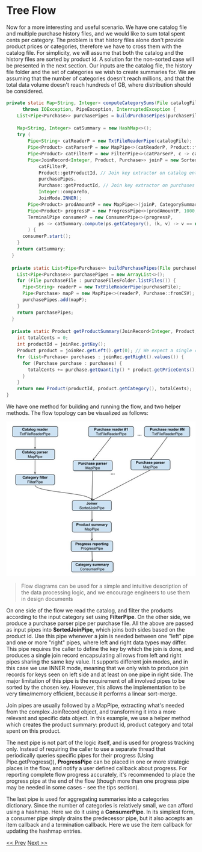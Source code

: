 # Tree Flow
Now for a more interesting and useful scenario. We have one catalog file and multiple purchase history files, and we would like to sum total spent cents per category. The problem is that history files alone don't provide product prices or categories, therefore we have to cross them with the catalog file.
For simplicity, we will assume that both the catalog and the history files are sorted by product id. A solution for the non-sorted case will be presented in the next section.
Our inputs are the catalog file, the history file folder and the set of categories we wish to create summaries for. We are assuming that the number of categories doesn't reach millions, and that the total data volume doesn't reach hundreds of GB, where distribution should be considered.

```java
private static Map<String, Integer> computeCategorySums(File catalogFile, File purchaseFilesFolder, Set<String> categories) 
      throws IOException, PipeException, InterruptedException {
    List<Pipe<Purchase>> purchasePipes = buildPurchasePipes(purchaseFilesFolder);
    
    Map<String, Integer> catSummary = new HashMap<>();
    try (
        Pipe<String> catReaderP = new TxtFileReaderPipe(catalogFile);
        Pipe<Product> catParserP = new MapPipe<>(catReaderP, Product::fromCSV);
        Pipe<Product> catFilterP = new FilterPipe<>(catParserP, c -> categories.contains(c.getCategory()));
        Pipe<JoinRecord<Integer, Product, Purchase>> joinP = new SortedJoinPipe<>(
            catFilterP, 
            Product::getProductId, // Join key extractor on catalog entries
            purchasePipes, 
            Purchase::getProductId, // Join key extractor on purchases
            Integer::compareTo, 
            JoinMode.INNER);
        Pipe<Product> prodAmountP = new MapPipe<>(joinP, CategorySummaryPipeline::getProductSummary); 
        Pipe<Product> progressP = new ProgressPipe<>(prodAmountP, 1000, pct -> System.out.println("Progress: " + pct));
        TerminalPipe consumerP = new ConsumerPipe<>(progressP, 
            ps -> catSummary.compute(ps.getCategory(), (k, v) -> v == null ? ps.getPriceCents() : v + ps.getPriceCents()));
        ) {
      consumerP.start();
    }
    return catSummary;
  }

  private static List<Pipe<Purchase>> buildPurchasePipes(File purchaseFilesFolder) {
    List<Pipe<Purchase>> purchasePipes = new ArrayList<>();
    for (File purchaseFile : purchaseFilesFolder.listFiles()) {
      Pipe<String> readerP = new TxtFileReaderPipe(purchaseFile);
      Pipe<Purchase> mapP = new MapPipe<>(readerP, Purchase::fromCSV);
      purchasePipes.add(mapP);
    }
    return purchasePipes;
  }
  
  private static Product getProductSummary(JoinRecord<Integer, Product, Purchase> joinRec) {
    int totalCents = 0;
    int productId = joinRec.getKey();
    Product product = joinRec.getLeft().get(0); // We expect a single catalog entry match in the join
    for (List<Purchase> purchases : joinRec.getRight().values()) {
      for (Purchase purchase : purchases) {
        totalCents += purchase.getQuantity() * product.getPriceCents();
      }
    }
    return new Product(productId, product.getCategory(), totalCents);
}
```

We have one method for building and running the flow, and two helper methods. The flow topology can be visualized as follows:

![Tree flow example](images/tree.jpg "Tree flow example")

> Flow diagrams can be used for a simple and intuitive description of the data processing logic, and we encourage engineers to use them in design documents

On one side of the flow we read the catalog, and filter the products according to the input category set using **FilterPipe**. On the other side, we produce a purchase parser pipe per purchase file. All the above are passed as input pipes into **SortedJoinPipe**, which joins both sides based on the product id. Use this pipe whenever a join is needed between one "left" pipe and one or more "right" pipes, where left and right data types may differ. This pipe requires the caller to define the key by which the join is done, and produces a single join record encapsulating all rows from left and right pipes sharing the same key value. It supports different join modes, and in this case we use INNER mode, meaning that we only wish to produce join records for keys seen on left side and at least on one pipe in right side. The major limitation of this pipe is the requirement of all involved pipes to be sorted by the chosen key. However, this allows the implementation to be very time/memory efficient, because it performs a linear sort-merge.

Join pipes are usually followed by a MapPipe, extracting what's needed from the complex JoinRecord object, and transforming it into a more relevant and specific data object. In this example, we use a helper method which creates the product summary: product id, product category and total spent on this product.

The next pipe is not part of the logic itself, and is used for progress tracking only. Instead of requiring the caller to use a separate thread that periodically queries specific pipes for their progress (Using Pipe.getProgress()), **ProgressPipe** can be placed in one or more strategic places in the flow, and notify a user defined callback about progress. For reporting complete flow progress accurately, it's recommended to place the progress pipe at the end of the flow (though more than one progress pipe may be needed in some cases - see the tips section).

The last pipe is used for aggregating summaries into a categories dictionary. Since the number of categories is relatively small, we can afford using a hashmap. Here we do it using a **ConsumerPipe**. In its simplest form, a consumer pipe simply drains the predecessor pipe, but it also accepts an item callback and a termination callback. Here we use the item callback for updating the hashmap entries.

[<< Prev](linear_pipes.md) [Next >>](encoders_decoders.md)

